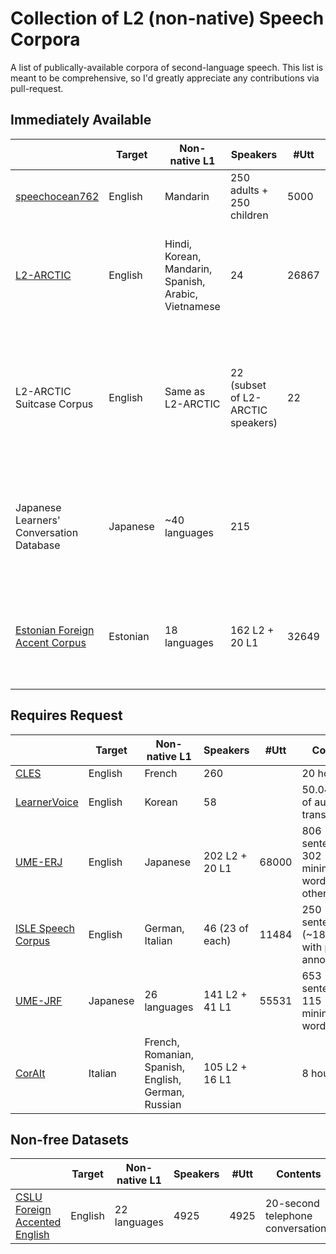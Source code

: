 # Collection of L2 (non-native) Speech Corpora

A list of publically-available corpora of second-language speech. This list is meant to be comprehensive, so I'd greatly appreciate any contributions via pull-request.

## Immediately Available
|                                                                                           | Target   | Non-native L1                                        | Speakers                          | \#Utt | Contents                                                                                                            | Tags                         | Availability                                                                                               |
| ----------------------------------------------------------------------------------------- | -------- | ---------------------------------------------------- | --------------------------------- | ----- | ------------------------------------------------------------------------------------------------------------------- | ---------------------------- | ---------------------------------------------------------------------------------------------------------- |
| [speechocean762](https://www.isca-archive.org/interspeech_2021/zhang21x_interspeech.html) | English  | Mandarin                                             | 250 adults + 250 children         | 5000  |                                                                                                                     | Read                         | [HF](https://huggingface.co/datasets/mispeech/speechocean762)                                              |
| [L2-ARCTIC](https://www.isca-archive.org/interspeech_2018/zhao18b_interspeech.html)       | English  | Hindi, Korean, Mandarin, Spanish, Arabic, Vietnamese | 24                                | 26867 | 1132 unique sentences from ARCTIC (~1 hour/speaker), 150 of which have phonetic annotations                         | Read                         | [Website](https://psi.engr.tamu.edu/l2-arctic-corpus/)                                                     |
| L2-ARCTIC Suitcase Corpus                                                                 | English  | Same as L2-ARCTIC                                    | 22 (subset of L2-ARCTIC speakers) | 22    | One clip of phonetically annotated spontaneous speech from each speaker (shortest sample 27 seconds, longest 03:55) | Spontaneous                  | [Website](https://psi.engr.tamu.edu/l2-arctic-corpus/)                                                     |
| Japanese Learners' Conversation Database                                                  | Japanese | ~40 languages                                        | 215                               |       | 215 conversations, each about 30 minutes (native conversation partner mixed in audio tracks)                        | Spontaneous                  | [Website](https://mmsrv.ninjal.ac.jp/kaiwa/)                                                               |
| [Estonian Foreign Accent Corpus](https://doi.org/10.15155/9-00-0000-0000-0000-0002BL)     | Estonian | 18 languages                                         | 162 L2 + 20 L1                    | 32649 | 80 hours: spontaneous speech, 136 sentences, and two short passages (about 25 min per speaker)                      | Parallel                     | [Website](https://doi.org/10.15155/9-00-0000-0000-0000-0002BL) (broken?)                                   |

## Requires Request
|                                                                                           | Target   | Non-native L1                                        | Speakers                          | \#Utt | Contents                                                                                                            | Tags                         | Availability                                                                                               |
| ----------------------------------------------------------------------------------------- | -------- | ---------------------------------------------------- | --------------------------------- | ----- | ------------------------------------------------------------------------------------------------------------------- | ---------------------------- | ---------------------------------------------------------------------------------------------------------- |
| [CLES](https://aclanthology.org/2024.lrec-main.27/)                                       | English  | French                                               | 260                               |       | 20 hours                                                                                                            | Spontaneous                  | [ORTOLANG](https://www.ortolang.fr/market/corpora/cles-spontaneous-english/v1)                         |
| [LearnerVoice](https://www.isca-archive.org/interspeech_2024/kim24v_interspeech.html)     | English  | Korean                                               | 58                                |       | 50.04 hours of audio + transcriptions                                                                               | Spontaneous                  | [Website](https://prep.ringleplus.com/research)                                                       |
| [UME-ERJ](https://research.nii.ac.jp/src/en/UME-ERJ.html)                                 | English  | Japanese                                             | 202 L2 + 20 L1                    | 68000 | 806 sentences + 302 minimal-pair words + 409 other words                                                            | Parallel, proficiency rating | [IDR](https://www.nii.ac.jp/dsc/idr/speech/submit/UME-ERJ.html)                                   |
| [ISLE Speech Corpus](https://aclanthology.org/L00-1234/)                                  | English  | German, Italian                                      | 46 (23 of each)                   | 11484 | 250 sentences (~18 hours) with phonetic annotations                                                                 | Read                         | [ELRA](https://catalogue.elra.info/en-us/repository/browse/ELRA-S0083/) (requires emailing a form) |
| [UME-JRF](https://research.nii.ac.jp/src/en/UME-JRF.html)                                 | Japanese | 26 languages                                         | 141 L2 + 41 L1                    | 55531 | 653 sentences + 115 minimal-pair words                                                                              | Parallel, Read               | [IDR](https://www.nii.ac.jp/dsc/idr/speech/submit/UME-JRF.html)                                   |
| [CorAIt](https://books.openedition.org/aaccademia/2386)                                   | Italian  | French, Romanian, Spanish, English, German, Russian  | 105 L2 + 16 L1                    |       | 8 hours                                                                                                             | Read + Spontaneous           | ???                                                                                                        |

## Non-free Datasets
|                                                                                           | Target   | Non-native L1                                        | Speakers                          | \#Utt | Contents                                                                                                            | Tags                             | Availability                                                                                               |
| ----------------------------------------------------------------------------------------- | -------- | ---------------------------------------------------- | --------------------------------- | ----- | ------------------------------------------------------------------------------------------------------------------- | -------------------------------- | ---------------------------------------------------------------------------------------------------------- |
| [CSLU Foreign Accented English](https://catalog.ldc.upenn.edu/LDC2007S08)                 | English  | 22 languages                                         | 4925                              | 4925  | 20-second telephone conversations                                                                                   | Spontaneous, accentedness rating | [LDC](https://catalog.ldc.upenn.edu/LDC2007S08) (non-free)                                                 |
